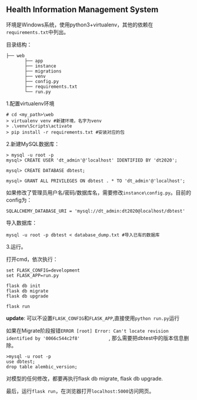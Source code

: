 ## Health Information Management System

环境是Windows系统，使用python3+virtualenv，其他的依赖在`requirements.txt`中列出。

目录结构：

```
├── web
       ├── app
       ├── instance
       ├── migrations
       ├── venv
       ├── config.py
       ├── requirements.txt
       └── run.py
```

1.配置virtualenv环境

```
# cd <my_path>\web
> virtualenv venv #新建环境，名字为venv
> .\venv\Scripts\activate 
> pip install -r requirements.txt #安装对应的包
```

2.新建MySQL数据库：

```
> mysql -u root -p
mysql> CREATE USER 'dt_admin'@'localhost' IDENTIFIED BY 'dt2020';

mysql> CREATE DATABASE dbtest;

mysql> GRANT ALL PRIVILEGES ON dbtest . * TO 'dt_admin'@'localhost';

```

如果修改了管理员用户名/密码/数据库名，需要修改`instance\config.py`。目前的config为：

```
SQLALCHEMY_DATABASE_URI = 'mysql://dt_admin:dt2020@localhost/dbtest'
```

导入数据库：

```
mysql -u root -p dbtest < database_dump.txt #导入已有的数据库
```

3.运行。

打开cmd，依次执行：

```
set FLASK_CONFIG=development
set FLASK_APP=run.py

flask db init
flask db migrate
flask db upgrade

flask run
```

**update**: 可以不设置`FLASK_CONFIG`和`FLASK_APP`,直接使用`python run.py`运行


如果在Migrate阶段报错`ERROR [root] Error: Can't locate revision identified by '0066c544c2f8'           `, 那么需要把dbtest中的版本信息删除。

```
>mysql -u root -p
use dbtest;
drop table alembic_version;
```

对模型的任何修改，都要再执行flask db migrate, flask db upgrade. 



最后，运行`flask run`，在浏览器打开`localhost:5000`访问网页。


